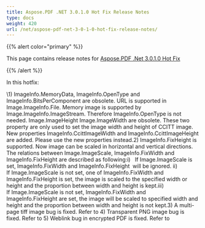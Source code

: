 ```yaml
---
title: Aspose.PDF .NET 3.0.1.0 Hot Fix Release Notes
type: docs
weight: 420
url: /net/aspose-pdf-net-3-0-1-0-hot-fix-release-notes/
---
```


{{% alert color="primary" %}} 

This page contains release notes for [Aspose.PDF .Net 3.0.1.0 Hot Fix](http://www.aspose.com/downloads/pdf/net/new-releases/aspose.pdf-.net-3.0.1.0-hot-fix/)

{{% /alert %}} 

In this hotfix:

\1) ImageInfo.MemoryData, ImageInfo.OpenType and ImageInfo.BitsPerComponent are obsolete. URL is supported in Image.ImageInfo.File. Memory image is supported by Image.ImageInfo.ImageStream. Therefore ImageInfo.OpenType is not needed. Image.ImageHeight Image.ImageWidth are obsolete. These two property are only used to set the image width and height of CCITT image. New properties ImageInfo.CcittImageWidth and ImageInfo.CcittImageHeight are added. Please use the new properties instead.2) ImageInfo.FixHeight is supported. Now image can be scaled in horizontal and vertical directions. The relations between Image.ImageScale, ImageInfo.FixWidth and ImageInfo.FixHeight are described as following:i)   If Image.ImageScale is set, ImageInfo.FixWidth and ImageInfo.FixHeight  will be ignored. ii)  If Image.ImageScale is not set, one of ImageInfo.FixWidth and ImageInfo.FixHeight is set, the image is scaled to the specified width or height and the proportion between width and height is kept.iii) If Image.ImageScale is not set, ImageInfo.FixWidth and ImageInfo.FixHeight are set, the image will be scaled to specified width and height and the proportion between width and height is not kept.3) A multi-page tiff image bug is fixed. Refer to 4) Transparent PNG image bug is fixed. Refer to 5) Weblink bug in encrypted PDF is fixed. Refer to 


